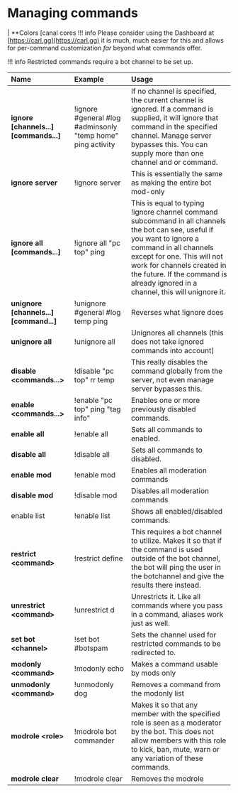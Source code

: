 # Managing commands
|  **Colors [canal cores
!!! info
    Please consider using the Dashboard at [https://carl.gg](https://carl.gg) it is much, much easier for this and allows for per-command customization *far* beyond what commands offer.

!!! info
    Restricted commands require a bot channel to be set up.

| Name | Example | Usage |
| :--- | :--- | :--- |
| **ignore [channels...] [commands...]**  | !ignore #general #log #adminsonly "temp home" ping activity | If no channel is specified, the current channel is ignored. If a command is supplied, it will ignore that command in the specified channel. Manage server bypasses this. You can supply more than one channel and or command. |
| **ignore server** | !ignore server | This is essentially the same as making the entire bot mod-only |
| **ignore all [commands...]**  | !ignore all "pc top" ping | This is equal to typing !ignore channel command subcommand in all channels the bot can see, useful if you want to ignore a command in all channels except for one. This will not work for channels created in the future. If the command is already ignored in a channel, this will unignore it. |
| **unignore [channels...] [command...]** | !unignore \#general \#log temp ping | Reverses what !ignore does |
| **unignore all** | !unignore all | Unignores all channels \(this does not take ignored commands into account\) |
| **disable &lt;commands...&gt;** | !disable "pc top" rr temp | This really disables the command globally from the server, not even manage server bypasses this. |
| **enable &lt;commands...&gt;** | !enable "pc top" ping "tag info" | Enables one or more previously disabled commands. |
| **enable all** | !enable all | Sets all commands to enabled. |
| **disable all** | !disable all | Sets all commands to disabled. |
| **enable mod** | !enable mod | Enables all moderation commands |
| **disable mod** | !disable mod | Disables all moderation commands |
| enable list | !enable list | Shows all enabled/disabled commands. |
| **restrict &lt;command&gt;** | !restrict define | This requires a bot channel to utilize. Makes it so that if the command is used outside of the bot channel, the bot will ping the user in the botchannel and give the results there instead. |
| **unrestrict &lt;command&gt;** | !unrestrict d | Unrestricts it. Like all commands where you pass in a command, aliases work just as well. |
| **set bot &lt;channel&gt;** | !set bot \#botspam | Sets the channel used for restricted commands to be redirected to. |
| **modonly &lt;command&gt;** | !modonly echo | Makes a command usable by mods only |
| **unmodonly &lt;command&gt;** | !unmodonly dog | Removes a command from the modonly list |
| **modrole &lt;role&gt;** | !modrole bot commander | Makes it so that any member with the specified role is seen as a moderator by the bot. This does not allow members with this role to kick, ban, mute, warn or any variation of these commands. |
| **modrole clear** | !modrole clear | Removes the modrole |


